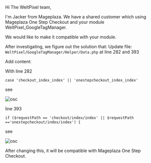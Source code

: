 Hi The WeltPixel team,

I'm Jacker from Mageplaza. We have a shared customer which using Mageplaza One Step Checkout and your module WeltPixel_GoogleTagManager.

We would like to make it compatible with your module.

After investigating, we figure out the solution that:
Update file: `WeltPixel/GoogleTagManager/Helper/Data.php` at line 282 and 393

Add content:

With line 282

  `case 'checkout_index_index' || 'onestepcheckout_index_index' `

see 

![osc](https://i.imgur.com/NwvuUd0.png)

line 393

 `if ($requestPath == 'checkout/index/index' || $requestPath =='onestepcheckout/index/index') {`

see

![osc](https://i.imgur.com/Ahxl0VO.png)

After changing this, it will be compatible with Mageplaza One Step Checkout.
